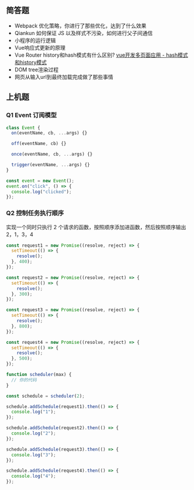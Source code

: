 ## 简答题

- Webpack 优化策略，你进行了那些优化，达到了什么效果
- Qiankun 如何保证 JS 以及样式不污染，如何进行父子间通信
- 小程序的运行逻辑
- Vue响应式更新的原理
- Vue Router history和hash模式有什么区别? [vue开发多页面应用 - hash模式和history模式](https://zhuanlan.zhihu.com/p/46964708)
- DOM tree渲染过程
- 网页从输入url到最终加载完成做了那些事情

## 上机题

### Q1 Event 订阅模型

```js
class Event {
  on(eventName, cb, ...args) {}

  off(eventName, cb) {}

  once(eventName, cb, ...args) {}

  trigger(eventName, ...args) {}
}

const event = new Event();
event.on("click", () => {
  console.log("clicked");
});
```

### Q2 控制任务执行顺序

实现一个同时只执行 2 个请求的函数，按照顺序添加进函数，然后按照顺序输出 2，1，3，4

```js
const request1 = new Promise((resolve, reject) => {
  setTimeout(() => {
    resolve();
  }, 400);
});

const request2 = new Promise((resolve, reject) => {
  setTimeout(() => {
    resolve();
  }, 300);
});

const request3 = new Promise((resolve, reject) => {
  setTimeout(() => {
    resolve();
  }, 800);
});

const request4 = new Promise((resolve, reject) => {
  setTimeout(() => {
    resolve();
  }, 500);
});

function scheduler(max) {
  // 你的代码
}

const schedule = scheduler(2);

schedule.addSchedule(request1).then(() => {
  console.log("1");
});

schedule.addSchedule(request2).then(() => {
  console.log("2");
});

schedule.addSchedule(request3).then(() => {
  console.log("3");
});

schedule.addSchedule(request4).then(() => {
  console.log("4");
});
```
